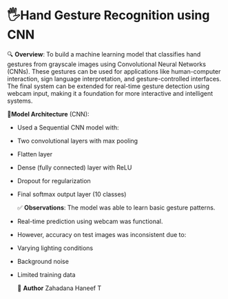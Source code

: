 # 🖐️Hand Gesture Recognition using CNN

🔍 **Overview**:
To build a machine learning model that classifies hand gestures from grayscale images using Convolutional Neural Networks (CNNs). These gestures can be used for applications like human-computer interaction, sign language interpretation, and gesture-controlled interfaces.
The final system can be extended for real-time gesture detection using webcam input, making it a foundation for more interactive and intelligent systems.

 🧠**Model Architecture** (CNN):
* Used a Sequential CNN model with:
* Two convolutional layers with max pooling
* Flatten layer
* Dense (fully connected) layer with ReLU
* Dropout for regularization
* Final softmax output layer (10 classes)

  ✅ **Observations**:
The model was able to learn basic gesture patterns.
* Real-time prediction using webcam was functional.
* However, accuracy on test images was inconsistent due to:
* Varying lighting conditions
* Background noise
* Limited training data

  👤 **Author**
  Zahadana Haneef T
